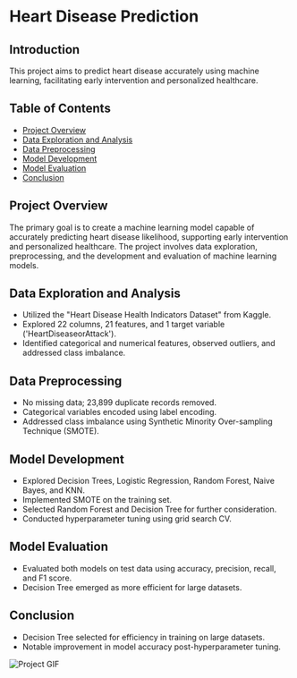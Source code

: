 # Heart Disease Prediction



## Introduction

This project aims to predict heart disease accurately using machine learning, facilitating early intervention and personalized healthcare.

## Table of Contents

- [Project Overview](#project-overview)
- [Data Exploration and Analysis](#data-exploration-and-analysis)
- [Data Preprocessing](#data-preprocessing)
- [Model Development](#model-development)
- [Model Evaluation](#model-evaluation)
- [Conclusion](#conclusion)

## Project Overview

The primary goal is to create a machine learning model capable of accurately predicting heart disease likelihood, supporting early intervention and personalized healthcare. The project involves data exploration, preprocessing, and the development and evaluation of machine learning models.

## Data Exploration and Analysis

- Utilized the "Heart Disease Health Indicators Dataset" from Kaggle.
- Explored 22 columns, 21 features, and 1 target variable ('HeartDiseaseorAttack').
- Identified categorical and numerical features, observed outliers, and addressed class imbalance.

## Data Preprocessing

- No missing data; 23,899 duplicate records removed.
- Categorical variables encoded using label encoding.
- Addressed class imbalance using Synthetic Minority Over-sampling Technique (SMOTE).

## Model Development

- Explored Decision Trees, Logistic Regression, Random Forest, Naive Bayes, and KNN.
- Implemented SMOTE on the training set.
- Selected Random Forest and Decision Tree for further consideration.
- Conducted hyperparameter tuning using grid search CV.

## Model Evaluation

- Evaluated both models on test data using accuracy, precision, recall, and F1 score.
- Decision Tree emerged as more efficient for large datasets.

## Conclusion

- Decision Tree selected for efficiency in training on large datasets.
- Notable improvement in model accuracy post-hyperparameter tuning.


![Project GIF]([https://example.com/your-gif.gif](https://assets-global.website-files.com/5da60733afec9db1fb998273/63eeeb6e74143b75dcab6ff3_HealthFundraising_Blog_Header.gif)https://assets-global.website-files.com/5da60733afec9db1fb998273/63eeeb6e74143b75dcab6ff3_HealthFundraising_Blog_Header.gif)




